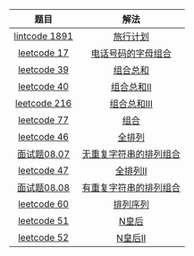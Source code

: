 |                             题目                             |                             解法                             |
| :----------------------------------------------------------: | :----------------------------------------------------------: |
|   [lintcode 1891](https://www.lintcode.com/problem/1891/)    | [旅行计划](https://github.com/pshijie/Java_interview_code/blob/main/Leetcode分类/DFSor回溯/旅行计划.java) |
| [leetcode 17](https://leetcode.cn/problems/letter-combinations-of-a-phone-number/) | [电话号码的字母组合](https://github.com/pshijie/Java_interview_code/blob/main/Leetcode分类/DFSor回溯/电话号码的字母组合.java) |
| [leetcode 39](https://leetcode.cn/problems/combination-sum/) | [组合总和](https://github.com/pshijie/Java_interview_code/blob/main/Leetcode分类/DFSor回溯/组合总和.java) |
| [leetcode 40](https://leetcode.cn/problems/combination-sum-ii/) | [组合总和Ⅱ](https://github.com/pshijie/Java_interview_code/blob/main/Leetcode分类/DFSor回溯/组合总和Ⅱ.java) |
| [leetcode 216](https://leetcode.cn/problems/combination-sum-iii/) | [组合总和Ⅲ](https://github.com/pshijie/Java_interview_code/blob/main/Leetcode分类/DFSor回溯/组合总和Ⅲ.java) |
|  [leetcode 77](https://leetcode.cn/problems/combinations/)   | [组合](https://github.com/pshijie/Java_interview_code/blob/main/Leetcode分类/DFSor回溯/组合.java) |
|  [leetcode 46](https://leetcode.cn/problems/permutations/)   | [全排列](https://github.com/pshijie/Java_interview_code/blob/main/Leetcode分类/DFSor回溯/全排列.java) |
| [面试题08.07](https://leetcode.cn/problems/permutation-i-lcci/) | [无重复字符串的排列组合](https://github.com/pshijie/Java_interview_code/blob/main/Leetcode分类/DFSor回溯/无重复字符串的排列组合.java) |
| [leetcode 47](https://leetcode.cn/problems/permutations-ii/) | [全排列Ⅱ](https://github.com/pshijie/Java_interview_code/blob/main/Leetcode分类/DFSor回溯/全排列Ⅱ.java) |
| [面试题08.08](https://leetcode.cn/problems/permutation-ii-lcci/) | [有重复字符串的排列组合](https://github.com/pshijie/Java_interview_code/blob/main/Leetcode分类/DFSor回溯/有重复字符串的排列组合.java) |
| [leetcode 60](https://leetcode.cn/problems/permutation-sequence/) | [排列序列](https://github.com/pshijie/Java_interview_code/blob/main/Leetcode分类/DFSor回溯/排列序列.java) |
|    [leetcode 51](https://leetcode.cn/problems/n-queens/)     | [N皇后](https://github.com/pshijie/Java_interview_code/blob/main/Leetcode分类/DFSor回溯/N皇后.java) |
|   [leetcode 52](https://leetcode.cn/problems/n-queens-ii/)   | [N皇后Ⅱ](https://github.com/pshijie/Java_interview_code/blob/main/Leetcode分类/DFSor回溯/N皇后Ⅱ.java) |



